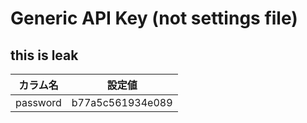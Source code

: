 # Generic API Key (not settings file)

## this is leak
|カラム名|設定値|
|--|--|
|password | b77a5c561934e089| # gitleaks:allow
